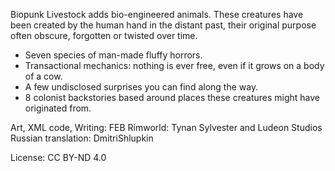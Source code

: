 Biopunk Livestock adds bio-engineered animals. These creatures have been created by the human hand in the distant past, their original purpose often obscure, forgotten or twisted over time. 


- Seven species of man-made fluffy horrors.
- Transactional mechanics: nothing is ever free, even if it grows on a body of a cow.
- A few undisclosed surprises you can find along the way.
- 8 colonist backstories based around places these creatures might have originated from.



Art, XML code, Writing: FEB
Rimworld: Tynan Sylvester and Ludeon Studios
Russian translation: DmitriShlupkin

License: CC BY-ND 4.0

